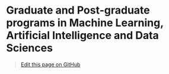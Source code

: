 # Graduate and Post-graduate programs in Machine Learning, Artificial Intelligence and Data Sciences


> <a href="{{ site.github.repository_url }}/edit/{{ site.github.source.branch }}/{{ page.path }}">Edit this page on GitHub</a>


